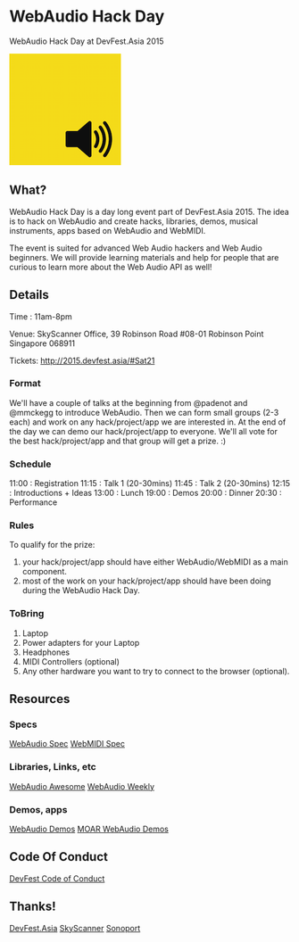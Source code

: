 # WebAudio Hack Day
WebAudio Hack Day at DevFest.Asia 2015

![webaudio](webaudio-js.png)

## What?

WebAudio Hack Day is a day long event part of DevFest.Asia 2015. The idea is to hack on WebAudio and create hacks, libraries, demos, musical instruments, apps based on WebAudio and WebMIDI. 

The event is suited for advanced Web Audio hackers and Web Audio beginners. We will provide learning materials and help for people that are curious to learn more about the Web Audio API as well!

## Details

Time : 11am-8pm

Venue: SkyScanner Office, 39 Robinson Road #08-01 Robinson Point Singapore 068911

Tickets: http://2015.devfest.asia/#Sat21

### Format
We'll have a couple of talks at the beginning from @padenot and @mmckegg to introduce WebAudio. Then we can form small groups (2-3 each) and work on any hack/project/app we are interested in. At the end of the day we can demo our hack/project/app to everyone. We'll all vote for the best hack/project/app and that group will get a prize. :)

### Schedule

11:00 : Registration
11:15 : Talk 1 (20-30mins)
11:45 : Talk 2 (20-30mins)
12:15 : Introductions + Ideas
13:00 : Lunch
19:00 : Demos
20:00 : Dinner
20:30 : Performance

### Rules
To qualify for the prize:

1. your hack/project/app should have either WebAudio/WebMIDI as a main component.
2. most of the work on your hack/project/app should have been doing during the WebAudio Hack Day.

### ToBring

1. Laptop
2. Power adapters for your Laptop
3. Headphones
4. MIDI Controllers (optional)
5. Any other hardware you want to try to connect to the browser (optional).

## Resources

### Specs
[WebAudio Spec](https://webaudio.github.io/web-audio-api/)
[WebMIDI Spec](http://webaudio.github.io/web-midi-api)

### Libraries, Links, etc
[WebAudio Awesome](https://github.com/notthetup/awesome-webaudio)
[WebAudio Weekly](http://blog.chrislowis.co.uk/waw.html)

### Demos, apps
[WebAudio Demos](https://webaudiodemos.appspot.com/)
[MOAR WebAudio Demos](https://webaudio.github.io/demo-list/)
 
## Code Of Conduct
[DevFest Code of Conduct](http://2015.devfest.asia/code-of-conduct.html)

## Thanks!
[DevFest.Asia](http://devfest.asia/)
[SkyScanner](http://www.skyscanner.com.sg/)
[Sonoport](http://sonoport.com/)



